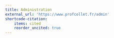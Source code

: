 ```yaml
---
title: Administration
external_url: 'https://www.profcollet.fr/admin'
shortcode-citation:
    items: cited
    reorder_uncited: true
---
```


